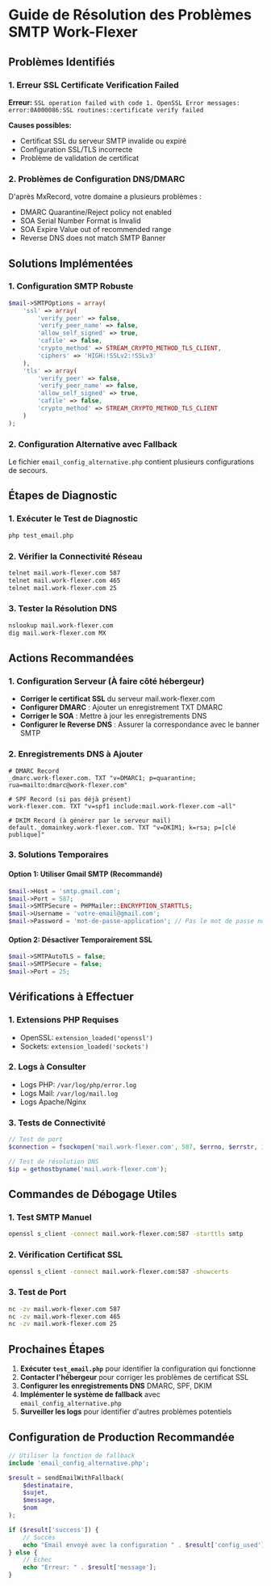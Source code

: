 # Guide de Résolution des Problèmes SMTP Work-Flexer

## Problèmes Identifiés

### 1. Erreur SSL Certificate Verification Failed
**Erreur:** `SSL operation failed with code 1. OpenSSL Error messages: error:0A000086:SSL routines::certificate verify failed`

**Causes possibles:**
- Certificat SSL du serveur SMTP invalide ou expiré
- Configuration SSL/TLS incorrecte
- Problème de validation de certificat

### 2. Problèmes de Configuration DNS/DMARC
D'après MxRecord, votre domaine a plusieurs problèmes :
- DMARC Quarantine/Reject policy not enabled
- SOA Serial Number Format is Invalid
- SOA Expire Value out of recommended range
- Reverse DNS does not match SMTP Banner

## Solutions Implémentées

### 1. Configuration SMTP Robuste
```php
$mail->SMTPOptions = array(
    'ssl' => array(
        'verify_peer' => false,
        'verify_peer_name' => false,
        'allow_self_signed' => true,
        'cafile' => false,
        'crypto_method' => STREAM_CRYPTO_METHOD_TLS_CLIENT,
        'ciphers' => 'HIGH:!SSLv2:!SSLv3'
    ),
    'tls' => array(
        'verify_peer' => false,
        'verify_peer_name' => false,
        'allow_self_signed' => true,
        'cafile' => false,
        'crypto_method' => STREAM_CRYPTO_METHOD_TLS_CLIENT
    )
);
```

### 2. Configuration Alternative avec Fallback
Le fichier `email_config_alternative.php` contient plusieurs configurations de secours.

## Étapes de Diagnostic

### 1. Exécuter le Test de Diagnostic
```bash
php test_email.php
```

### 2. Vérifier la Connectivité Réseau
```bash
telnet mail.work-flexer.com 587
telnet mail.work-flexer.com 465
telnet mail.work-flexer.com 25
```

### 3. Tester la Résolution DNS
```bash
nslookup mail.work-flexer.com
dig mail.work-flexer.com MX
```

## Actions Recommandées

### 1. Configuration Serveur (À faire côté hébergeur)
- **Corriger le certificat SSL** du serveur mail.work-flexer.com
- **Configurer DMARC** : Ajouter un enregistrement TXT DMARC
- **Corriger le SOA** : Mettre à jour les enregistrements DNS
- **Configurer le Reverse DNS** : Assurer la correspondance avec le banner SMTP

### 2. Enregistrements DNS à Ajouter
```
# DMARC Record
_dmarc.work-flexer.com. TXT "v=DMARC1; p=quarantine; rua=mailto:dmarc@work-flexer.com"

# SPF Record (si pas déjà présent)
work-flexer.com. TXT "v=spf1 include:mail.work-flexer.com ~all"

# DKIM Record (à générer par le serveur mail)
default._domainkey.work-flexer.com. TXT "v=DKIM1; k=rsa; p=[clé publique]"
```

### 3. Solutions Temporaires

#### Option 1: Utiliser Gmail SMTP (Recommandé)
```php
$mail->Host = 'smtp.gmail.com';
$mail->Port = 587;
$mail->SMTPSecure = PHPMailer::ENCRYPTION_STARTTLS;
$mail->Username = 'votre-email@gmail.com';
$mail->Password = 'mot-de-passe-application'; // Pas le mot de passe normal
```

#### Option 2: Désactiver Temporairement SSL
```php
$mail->SMTPAutoTLS = false;
$mail->SMTPSecure = false;
$mail->Port = 25;
```

## Vérifications à Effectuer

### 1. Extensions PHP Requises
- OpenSSL: `extension_loaded('openssl')`
- Sockets: `extension_loaded('sockets')`

### 2. Logs à Consulter
- Logs PHP: `/var/log/php/error.log`
- Logs Mail: `/var/log/mail.log`
- Logs Apache/Nginx

### 3. Tests de Connectivité
```php
// Test de port
$connection = fsockopen('mail.work-flexer.com', 587, $errno, $errstr, 10);

// Test de résolution DNS
$ip = gethostbyname('mail.work-flexer.com');
```

## Commandes de Débogage Utiles

### 1. Test SMTP Manuel
```bash
openssl s_client -connect mail.work-flexer.com:587 -starttls smtp
```

### 2. Vérification Certificat SSL
```bash
openssl s_client -connect mail.work-flexer.com:587 -showcerts
```

### 3. Test de Port
```bash
nc -zv mail.work-flexer.com 587
nc -zv mail.work-flexer.com 465
nc -zv mail.work-flexer.com 25
```

## Prochaines Étapes

1. **Exécuter `test_email.php`** pour identifier la configuration qui fonctionne
2. **Contacter l'hébergeur** pour corriger les problèmes de certificat SSL
3. **Configurer les enregistrements DNS** DMARC, SPF, DKIM
4. **Implémenter le système de fallback** avec `email_config_alternative.php`
5. **Surveiller les logs** pour identifier d'autres problèmes potentiels

## Configuration de Production Recommandée

```php
// Utiliser la fonction de fallback
include 'email_config_alternative.php';

$result = sendEmailWithFallback(
    $destinataire,
    $sujet,
    $message,
    $nom
);

if ($result['success']) {
    // Succès
    echo "Email envoyé avec la configuration " . $result['config_used'];
} else {
    // Échec
    echo "Erreur: " . $result['message'];
}
``` 